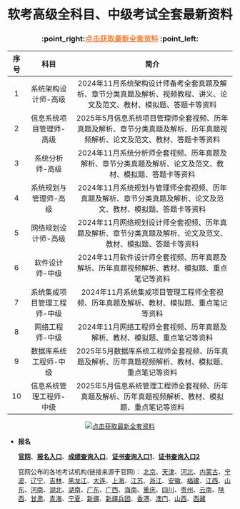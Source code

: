# 软考高级全科目、中级考试全套最新资料

<h3 align="center">:point_right:<a href="https://fchxxn.com/exam" target="_blank" style="color:#f5803e">点击获取最新全套资料</a> :point_left: </h3>

| 序号 |             科目            |                                                            简介                                                           |
|:----:|:---------------------------:|:-------------------------------------------------------------------------------------------------------------------------:|
|   1  |     系统架构设计师-高级     |     2024年11月系统架构设计师备考全套真题及解析、章节分类真题及解析、视频教程、讲义、论文及范文、教材、模拟题、答题卡等资料    |
|   2  |   信息系统项目管理师-高级   | 2025年5月信息系统项目管理师全套视频、历年真题及解析、章节分类真题及解析、历年真题视频解析、论文及范文、教材、答题卡等资料 |
|   3  |       系统分析师-高级       |          2024年11月系统分析师全套视频、历年真题及解析、章节分类真题及解析、论文及范文、教材、模拟题、答题卡等资料          |
|   4  |    系统规划与管理师-高级    |       2024年11月系统规划与管理师全套视频、历年真题及解析、章节分类真题及解析、论文及范文、教材、模拟题、答题卡等资料       |
|   5  |     网络规划设计师-高级     |          2024年11月网络规划设计师全套视频、历年真题及解析、章节分类真题及解析、论文及范文、教材、模拟题、答题卡等资料         |
|   6  |       软件设计师-中级       |                2024年11月软件设计师全套视频、历年真题及解析、历年真题视频解析、教材、模拟题、重点笔记等资料                |
|   7  | 系统集成项目管理工程师-中级 |                   2024年11月系统集成项目管理工程师全套视频、历年真题及解析、教材、模拟题、重点笔记等资料                   |
|   8  |       网络工程师-中级       |                         2024年11月网络工程师全套视频、历年真题及解析、教材、模拟题、重点笔记等资料                         |
|   9  |    数据库系统工程师-中级    |             2025年5月数据库系统工程师全套视频、历年真题及解析、历年真题视频解析、教材、模拟题、重点笔记等资料             |
|   10  |    信息系统管理工程师-中级    |             2025年5月信息系统管理工程师全套视频、历年真题及解析、历年真题视频解析、教材、模拟题、重点笔记等资料             |


<div align="center">
     <a href="https://fchxxn.com/exam/"><img src="https://raw.githubusercontent.com/xxlllq/ruankao_exam/master/img/list.png" title="点击获取最新全套资料"/></a>
</div>


- **报名**
 
  [**官网**](https://www.ruankao.org.cn/)、[**报名入口**](https://bm.ruankao.org.cn/sign/welcome)、[**成绩查询入口**](https://query.ruankao.org.cn/score/main)、[**证书查询入口1**](https://query.ruankao.org.cn/certificate/main)、[**证书查询入口2**](http://www.cpta.com.cn/certQuery.html)
  
  官网公布的各地考试机构(链接来源于官网)：
  [北京](http://rsj.beijing.gov.cn/ywsite/bjpta/)、[天津](http://www.tjeihr.org.cn)、[河北](http://www.hebpta.com.cn)、[内蒙古](http://www.impta.com/)、[宁波](http://www.nbrkb.net)、[辽宁](http://www.lnitec.com)、[吉林](http://www.jlzkb.com/)、[黑龙江](http://www.hljrsks.org.cn/)、[大连](http://www.dlrkb.com)、[上海](http://rsj.sh.gov.cn/xxzsp/ksy/index801.jsp)、[江苏](http://www.jsiteec.org)、[浙江](http://www.zjrjks.org/)、[安徽](http://www.apta.gov.cn/)、[福建](http://gxt.fujian.gov.cn/xw/ztjj/rmzt/fjrkzl/)、[江西](http://www.itetc.org/)、[山东](http://hrss.shandong.gov.cn/rsks/)、[河南](http://www.chniee.org.cn/)、[湖北](http://www.hbsoft.net/)、[湖南](http://www.hniec.org/)、[广东](http://rsks.gd.gov.cn/)、[广西](http://www.gxpta.com.cn/)、[海南](http://hrss.hainan.gov.cn/hnjy)、[重庆](http://cqitrk.jjxxw.cq.gov.cn/main/index.html)、[四川](http://202.61.89.231/index.aspx)、[贵州](http://zgks.xxzx.guizhou.gov.cn/)、[云南](http://www.ynxr.com/)、[陕西](http://www.shaanxirk.com)、[甘肃](http://ks.rst.gansu.gov.cn/ncms/index.shtml)、[青海](http://www.qhpta.com)、[宁夏](http://www.nxpta.com/)、[新疆](http://www.xjctc.net/)、[新疆兵团](http://btpta.xjbt.gov.cn/)、[香港](http://www.apec.org.hk/)、[澳门](http://cms.cpttm.org.mo)、[山西](#)、[西藏](#)
